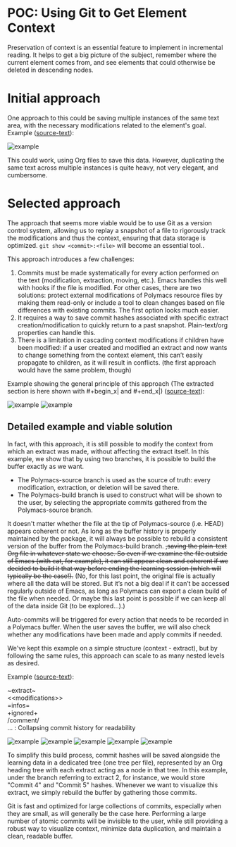 # POC: Using Git to Get Element Context

Preservation of context is an essential feature to implement in incremental reading. It helps to get a big picture of the subject, remember where the current element comes from, and see elements that could otherwise be deleted in descending nodes.

# Initial approach
One approach to this could be saving multiple instances of the same text area, with the necessary modifications related to the element's goal. 
Example ([source-text](https://en.wikipedia.org/wiki/Emacs)):

![example](./images/example_context1.png)

This could work, using Org files to save this data. However, duplicating the same text across multiple instances is quite heavy, not very elegant, and cumbersome.

# Selected approach
The approach that seems more viable would be to use Git as a version control system, allowing us to replay a snapshot of a file to rigorously track the modifications and thus the context, ensuring that data storage is optimized. `git show <commit>:<file>` will become an essential tool..

This approach introduces a few challenges:
1. Commits must be made systematically for every action performed on the text (modification, extraction, moving, etc.). Emacs handles this well with hooks if the file is modified. For other cases, there are two solutions: protect external modifications of Polymacs resource files by making them read-only or include a tool to clean changes based on file differences with existing commits. The first option looks much easier.
2. It requires a way to save commit hashes associated with specific extract creation/modification to quickly return to a past snapshot. Plain-text/org properties can handle this.
3. There is a limitation in cascading context modifications if children have been modified: if a user created and modified an extract and now wants to change something from the context element, this can’t easily propagate to children, as it will result in conflicts. (the first approach would have the same problem, though)

Example showing the general principle of this approach (The extracted section is here shown with #+begin_x| and #+end_x|) ([source-text](https://en.wikipedia.org/wiki/Carrot)):

![example](./images/example_context_modif1.png) 
![example](./images/example_context_modif2.png)

## Detailed example and viable solution

In fact, with this approach, it is still possible to modify the context from which an extract was made, without affecting the extract itself. In this example, we show that by using two branches, it is possible to build the buffer exactly as we want.

- The Polymacs-source branch is used as the source of truth: every modification, extraction, or deletion will be saved there.
- The Polymacs-build branch is used to construct what will be shown to the user, by selecting the appropriate commits gathered from the Polymacs-source branch.

It doesn't matter whether the file at the tip of Polymacs-source (i.e. HEAD) appears coherent or not. As long as the buffer history is properly maintained by the package, it will always be possible to rebuild a consistent version of the buffer from the Polymacs-build branch. ~~,saving the plain-text Org file in whatever state we choose. So even if we examine the file outside of Emacs (with cat, for example), it can still appear clean and coherent if we decided to build it that way before ending the learning session (which will typically be the case!).~~ (No, for this last point, the original file is actually where all the data will be stored. But it’s not a big deal if it can’t be accessed regularly outside of Emacs, as long as Polymacs can export a clean build of the file when needed. Or maybe this last point is possible if we can keep all of the data inside Git (to be explored...).)

Auto-commits will be triggered for every action that needs to be recorded in a Polymacs buffer. When the user saves the buffer, we will also check whether any modifications have been made and apply commits if needed.

We've kept this example on a simple structure (context - extract), but by following the same rules, this approach can scale to as many nested levels as desired.

Example ([source-text](https://en.wikipedia.org/wiki/Kindness)):

\~extract\~<br>
\<\<modifications\>\><br>
=infos=<br>
+ignored+<br>
/comment/<br>
... : Collapsing commit history for readability<br>

![example](./images/example_context_git3.png) 
![example](./images/example_context_git4.png) 
![example](./images/example_context_git5.png) 
![example](./images/example_context_git6.png) 
![example](./images/example_context_git7.png) 

To simplify this build process, commit hashes will be saved alongside the learning data in a dedicated tree (one tree per file), represented by an Org heading tree with each extract acting as a node in that tree. In this example, under the branch referring to extract 2, for instance, we would store "Commit 4" and "Commit 5" hashes. Whenever we want to visualize this extract, we simply rebuild the buffer by gathering those commits.

Git is fast and optimized for large collections of commits, especially when they are small, as will generally be the case here. Performing a large number of atomic commits will be invisible to the user, while still providing a robust way to visualize context, minimize data duplication, and maintain a clean, readable buffer.
